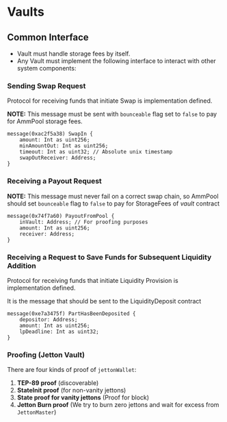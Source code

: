# Vaults

## Common Interface

- Vault must handle storage fees by itself.
- Any Vault must implement the following interface to interact with other system components:

### Sending Swap Request

Protocol for receiving funds that initiate Swap is implementation defined.

**NOTE:** This message must be sent with `bounceable` flag set to `false` to pay for AmmPool storage fees.

```tact
message(0xac2f5a38) SwapIn {
    amount: Int as uint256;
    minAmountOut: Int as uint256;
    timeout: Int as uint32; // Absolute unix timestamp
    swapOutReceiver: Address;
}
```

### Receiving a Payout Request

**NOTE:** This message must never fail on a correct swap chain, so AmmPool should set `bounceable` flag to `false` to pay for StorageFees of _vault_ contract

```tact
message(0x74f7a60) PayoutFromPool {
    inVault: Address; // For proofing purposes
    amount: Int as uint256;
    receiver: Address;
}
```

### Receiving a Request to Save Funds for Subsequent Liquidity Addition

Protocol for receiving funds that initiate Liquidity Provision is implementation defined.

It is the message that should be sent to the LiquidityDeposit contract

```tact
message(0xe7a3475f) PartHasBeenDeposited {
    depositor: Address;
    amount: Int as uint256;
    lpDeadline: Int as uint32;
}
```

### Proofing (Jetton Vault)

There are four kinds of proof of `jettonWallet`:
1) **TEP-89 proof** (discoverable)
2) **StateInit proof** (for non-vanity jettons)
3) **State proof for vanity jettons** (Proof for block)
4) **Jetton Burn proof** (We try to burn zero jettons and wait for excess from `JettonMaster`)
